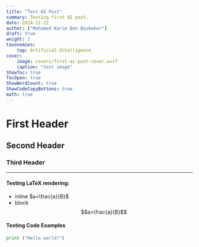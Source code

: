 ```yaml
---
title: "Test AI Post"
summary: Testing first AI post.
date: 2024-11-22
author: ["Mohamed Karim Ben Boubaker"]
draft: true
weight: 2
taxonomies:
    tag: Artificial-Intelligence
cover:
    image: covers/first-ai-post-cover.avif
    caption: "test image"
ShowToc: true
TocOpen: true
ShowWordCount: true
ShowCodeCopyButtons: true
math: true
---
```


# First Header
## Second Header
### Third Header
---
#### Testing LaTeX rendering:
- inline
$a=\frac{a}{B}$
- block
$$a=\frac{a}{B}$$

#### Testing Code Examples

```python
print ("Hello world!")
```